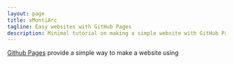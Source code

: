 ```yaml
---
layout: page
title: xMontiArc
tagline: Easy websites with GitHub Pages
description: Minimal tutorial on making a simple website with GitHub Pages
---
```


[Github Pages](https://pages.github.com) provide a simple way to make a
website using